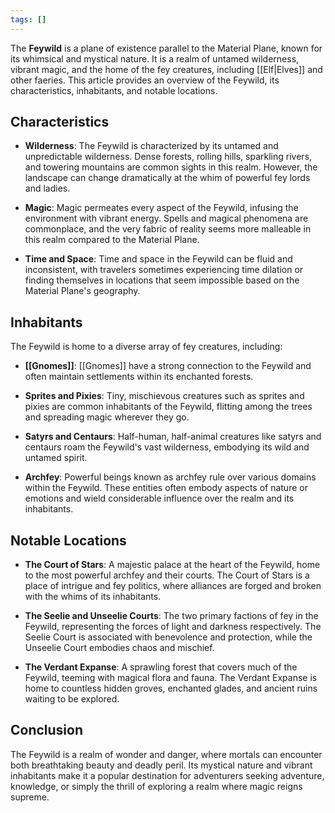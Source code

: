 ```yaml
---
tags: []
---
```


The **Feywild** is a plane of existence parallel to the Material Plane, known for its whimsical and mystical nature. It is a realm of untamed wilderness, vibrant magic, and the home of the fey creatures, including [[Elf|Elves]] and other faeries. This article provides an overview of the Feywild, its characteristics, inhabitants, and notable locations.

## Characteristics

- **Wilderness**: The Feywild is characterized by its untamed and unpredictable wilderness. Dense forests, rolling hills, sparkling rivers, and towering mountains are common sights in this realm. However, the landscape can change dramatically at the whim of powerful fey lords and ladies.
  
- **Magic**: Magic permeates every aspect of the Feywild, infusing the environment with vibrant energy. Spells and magical phenomena are commonplace, and the very fabric of reality seems more malleable in this realm compared to the Material Plane.

- **Time and Space**: Time and space in the Feywild can be fluid and inconsistent, with travelers sometimes experiencing time dilation or finding themselves in locations that seem impossible based on the Material Plane's geography.

## Inhabitants

The Feywild is home to a diverse array of fey creatures, including:

- **[[Gnomes]]**: [[Gnomes]] have a strong connection to the Feywild and often maintain settlements within its enchanted forests.
  
- **Sprites and Pixies**: Tiny, mischievous creatures such as sprites and pixies are common inhabitants of the Feywild, flitting among the trees and spreading magic wherever they go.

- **Satyrs and Centaurs**: Half-human, half-animal creatures like satyrs and centaurs roam the Feywild's vast wilderness, embodying its wild and untamed spirit.

- **Archfey**: Powerful beings known as archfey rule over various domains within the Feywild. These entities often embody aspects of nature or emotions and wield considerable influence over the realm and its inhabitants.

## Notable Locations

- **The Court of Stars**: A majestic palace at the heart of the Feywild, home to the most powerful archfey and their courts. The Court of Stars is a place of intrigue and fey politics, where alliances are forged and broken with the whims of its inhabitants.

- **The Seelie and Unseelie Courts**: The two primary factions of fey in the Feywild, representing the forces of light and darkness respectively. The Seelie Court is associated with benevolence and protection, while the Unseelie Court embodies chaos and mischief.

- **The Verdant Expanse**: A sprawling forest that covers much of the Feywild, teeming with magical flora and fauna. The Verdant Expanse is home to countless hidden groves, enchanted glades, and ancient ruins waiting to be explored.

## Conclusion

The Feywild is a realm of wonder and danger, where mortals can encounter both breathtaking beauty and deadly peril. Its mystical nature and vibrant inhabitants make it a popular destination for adventurers seeking adventure, knowledge, or simply the thrill of exploring a realm where magic reigns supreme.

